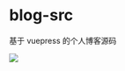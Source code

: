 # blog-src
基于 vuepress 的个人博客源码

[![](https://tokei.rs/b1/github/DeathKnightH/blog-src)](https://github.com/DeathKnightH/blog-src)

